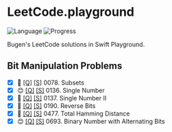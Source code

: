 # LeetCode.playground
![Language](https://img.shields.io/badge/Language-Swift%205.2-orange.svg)
![Progress](https://img.shields.io/badge/Count-6-orange.svg)

Bugen's LeetCode solutions in Swift Playground.
## Bit Manipulation Problems
- [X] 🤨 [[Q]](https://leetcode.com/problems/subsets/) [[S]](.././LeetCode.playground/Pages/78.%20Subsets.xcplaygroundpage/Contents.swift) 0078. Subsets 
- [X] 😊 [[Q]](https://leetcode.com/problems/single-number/) [[S]](.././LeetCode.playground/Pages/136.%20Single%20Number.xcplaygroundpage/Contents.swift) 0136. Single Number 
- [X] 🤨 [[Q]](https://leetcode.com/problems/single-number-ii/) [[S]](.././LeetCode.playground/Pages/137.%20Single%20Number%20II.xcplaygroundpage/Contents.swift) 0137. Single Number II 
- [X] 🔞 [[Q]](https://leetcode.com/problems/reverse-bits/) [[S]](.././LeetCode.playground/Pages/190.%20Reverse%20Bits.xcplaygroundpage/Contents.swift) 0190. Reverse Bits 
- [X] 🤨 [[Q]](https://leetcode.com/problems/total-hamming-distance/) [[S]](.././LeetCode.playground/Pages/477.%20Total%20Hamming%20Distance.xcplaygroundpage/Contents.swift) 0477. Total Hamming Distance 
- [X] 😊 [[Q]](https://leetcode.com/problems/binary-number-with-alternating-bits/) [[S]](.././LeetCode.playground/Pages/693.%20Binary%20Number%20with%20Alternating%20Bits.xcplaygroundpage/Contents.swift) 0693. Binary Number with Alternating Bits 
